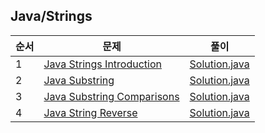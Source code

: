 ## Java/Strings
|순서|문제|풀이|
|---|---|---|
|1|[Java Strings Introduction](https://www.hackerrank.com/challenges/java-strings-introduction/problem)|[Solution.java](https://github.com/kim-junghun/HackerRank-solutions/blob/master/Practice/Java/Strings/Java%20Strings%20Introduction/Solution.java)|
|2|[Java Substring](https://www.hackerrank.com/challenges/java-substring/problem)|[Solution.java](https://github.com/kim-junghun/HackerRank-solutions/blob/master/Practice/Java/Strings/Java%20Substring/Solution.java)|
|3|[Java Substring Comparisons](https://www.hackerrank.com/challenges/java-string-compare/problem)|[Solution.java](https://github.com/kim-junghun/HackerRank-solutions/blob/master/Practice/Java/Strings/Java%20Substring%20Comparisons/Solution.java)|
|4|[Java String Reverse](https://www.hackerrank.com/challenges/java-string-reverse/problem)|[Solution.java](https://github.com/kim-junghun/HackerRank-solutions/blob/master/Practice/Java/Strings/Java%20String%20Reverse/Solution.java)|
